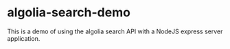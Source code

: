 # algolia-search-demo
This is a demo of using the algolia search API with a NodeJS express server application.
